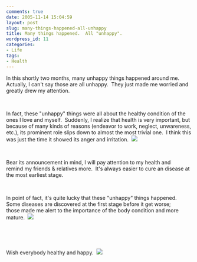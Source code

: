 ```yaml
---
comments: true
date: 2005-11-14 15:04:59
layout: post
slug: many-things-happened-all-unhappy
title: Many things happened.  All "unhappy".
wordpress_id: 11
categories:
- Life
tags:
- Health
---
```


In this shortly two months, many unhappy things happened around me.  Actually, I can't say those are all unhappy.  They just made me worried and greatly drew my attention.




 




In fact, these "unhappy" things were all about the healthy condition of the ones I love and myself.  Suddenly, I realize that health is very important, but because of many kinds of reasons (endeavor to work, neglect, unwareness, etc.), its prominent role slips down to almost the most trivial one.  I think this was just the time it showed its anger and irritation.  ![](http://spaces.msn.com/rte/emoticons/smile_tongue.gif)




 




Bear its announcement in mind, I will pay attention to my health and remind my friends & relatives more.  It's always easier to cure an disease at the most earliest stage.




 




In point of fact, it's quite lucky that these "unhappy" things happened.  Some diseases are discovered at the first stage before it get worse;  those made me alert to the importance of the body condition and more mature.  ![](http://spaces.msn.com/rte/emoticons/smile_wink.gif)




 




 




Wish everybody healthy and happy.  ![](http://spaces.msn.com/rte/emoticons/smile_party.gif)
